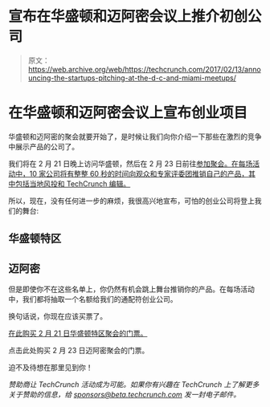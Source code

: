 # 宣布在华盛顿和迈阿密会议上推介初创公司 

> 原文：<https://web.archive.org/web/https://techcrunch.com/2017/02/13/announcing-the-startups-pitching-at-the-d-c-and-miami-meetups/>

# 在华盛顿和迈阿密会议上宣布创业项目

华盛顿和迈阿密的聚会就要开始了，是时候让我们向你介绍一下那些在激烈的竞争中展示产品的公司了。

我们将在 2 月 21 日晚上访问华盛顿，然后在 2 月 23 日前往[参加聚会。在每场活动中，10 家公司将有整整 60 秒的时间向观众和专家评委团推销自己的产品，其中包括当地风投和 TechCrunch 编辑。](https://web.archive.org/web/20230129092216/https://techcrunch.com/event-info/meetup-pitch-off-miami-2017/)

所以，现在，没有任何进一步的麻烦，我很高兴地宣布，可怕的创业公司将登上我们的舞台:

## 华盛顿特区

## 迈阿密

但是即使你不在这些名单上，你仍然有机会跳上舞台推销你的产品。在每场活动中，我们都将抽取一个名额给我们的通配符创业公司。

换句话说，你现在应该买票了。

[在此购买 2 月 21 日华盛顿特区聚会的门票。](https://web.archive.org/web/20230129092216/https://techcrunch.com/event-info/meetup-pitch-off-washington-d-c-2017/)

点击此处购买 2 月 23 日迈阿密聚会的门票。

迫不及待想在那里见到你！

*赞助商让 TechCrunch 活动成为可能。如果你有兴趣在 TechCrunch 上了解更多关于赞助的信息，给 sponsors@beta.techcrunch.com 发一封电子邮件。*